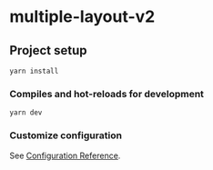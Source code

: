 # multiple-layout-v2

## Project setup
```
yarn install
```

### Compiles and hot-reloads for development
```
yarn dev
```

### Customize configuration
See [Configuration Reference](https://cli.vuejs.org/config/).
